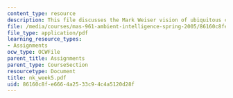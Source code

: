 ```yaml
---
content_type: resource
description: This file discusses the Mark Weiser vision of ubiquitous computing.
file: /media/courses/mas-961-ambient-intelligence-spring-2005/86160c8fe6664a2533c94c4a5120d28f_nk_week5.pdf
file_type: application/pdf
learning_resource_types:
- Assignments
ocw_type: OCWFile
parent_title: Assignments
parent_type: CourseSection
resourcetype: Document
title: nk_week5.pdf
uid: 86160c8f-e666-4a25-33c9-4c4a5120d28f
---
```

